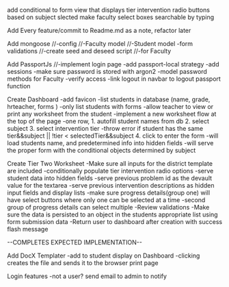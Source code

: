 add conditional to form view that displays tier intervention radio buttons based on subject slected
make faculty select boxes searchable by typing

Add Every feature/commit to Readme.md as a note, refactor later

Add mongoose
  //-config
  //-Faculty model
  //-Student model
    -form validations
  //-create seed and deseed script
    //-for Faculty

Add PassportJs
  //-implement login page
  -add passport-local strategy
    -add sessions
    -make sure password is stored with argon2
    -model password methods for Faculty
  -verify access
  -link logout in navbar to logout passport function

Create Dashboard
-add favicon
  -list students in database (name, grade, hrteacher, forms )
    -only list students with forms
  -allow teacher to view or print any worksheet from the student
  -implement a new worksheet flow at the top of the page
    -one row,
      1. autofill student names from db
      2. select subject
      3. select intervention tier
        -throw error if student has the same tier&&subject || !tier < selectedTier&&subject
      4. click to enter the form
        -will load students name, and predetermined info into hidden fields
        -will serve the proper form with the conditional objects determined by subject


Create Tier Two Worksheet
  -Make sure all inputs for the district template are included
    -conditionally populate tier intervention radio options
    -serve student data into hidden fields
    -serve previous problem id as the devault value for the textarea
    -serve previous intervention descriptions as hidden input fields and display lists
    -make sure progress details(group one) will have select buttons where only one can be selected at a time
    -second group of progress details can select multiple
  -Review validations
  -Make sure the data is persisted to an object in the students appropriate list using form submission data
  -Return user to dashboard after creation with success flash message


--COMPLETES EXPECTED IMPLEMENTATION--

Add DocX Templater
  -add to student display on Dashboard
  -clicking creates the file and sends it to the browser print page

Login features
  -not a user? send email to admin to notify
